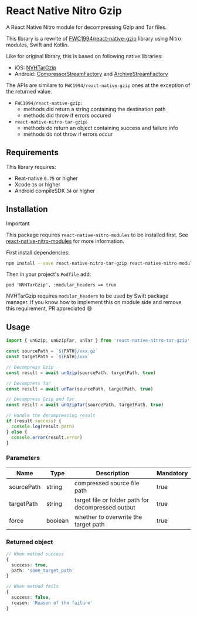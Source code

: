 # React Native Nitro Gzip

A React Native Nitro module for decompressing Gzip and Tar files.

This library is a rewrite of [FWC1994/react-native-gzip](https://github.com/FWC1994/react-native-gzip) library using Nitro modules, Swift and Kotlin.

Like for original library, this is based on following native libraries:
- iOS: [NVHTarGzip](https://github.com/nvh/NVHTarGzip)
- Android: [CompressorStreamFactory](https://commons.apache.org/proper/commons-compress/apidocs/org/apache/commons/compress/compressors/CompressorStreamFactory.html) and [ArchiveStreamFactory](https://commons.apache.org/proper/commons-compress/apidocs/org/apache/commons/compress/archivers/ArchiveStreamFactory.html)

The APIs are similare to `FWC1994/react-native-gzip` ones at the exception of the returned value.
- `FWC1994/react-native-gzip`:
  - methods did return a string containing the destination path
  - methods did throw if errors occured
- `react-native-nitro-tar-gzip`:
  - methods do return an object containing success and failure info
  - methods do not throw if errors occur

## Requirements

This library requires:
- Reat-native `0.75` or higher
- Xcode `16` or higher
- Android compileSDK `34` or higher

## Installation

> [!IMPORTANT]  
> This package requires `react-native-nitro-modules` to be installed first.
> See [react-native-nitro-modules](https://github.com/mrousavy/nitro) for more information.

First install dependencies:
```sh
npm install --save react-native-nitro-tar-gzip react-native-nitro-modules
```

Then in your project's `Podfile` add:
```
pod 'NVHTarGzip', :modular_headers => true
```
NVHTarGzip requires `modular_headers` to be used by Swift package manager. If you know how to implement this on module side and remove this requirement, PR appreciated :smile:

## Usage

```js
import { unGzip, unGzipTar, unTar } from 'react-native-nitro-tar-gzip';

const sourcePath = `${PATH}/xxx.gz`
const targetPath = `${PATH}/xxx`

// Decompress Gzip
const result = await unGzip(sourcePath, targetPath, true)

// Decompress Tar
const result = await unTar(sourcePath, targetPath, true)

// Decompress Gzip and Tar
const result = await unGzipTar(sourcePath, targetPath, true)

// Handle the decompressing result
if (result.success) {
  console.log(result.path)
} else {
  console.error(result.error)
}
```

### Parameters
| Name | Type | Description | Mandatory |
| ---- | ---- | ---- | ---- |
| sourcePath | string | compressed source file path | true |
| targetPath | string | target file or folder path for decompressed output | true |
| force | boolean | whether to overwrite the target path | true |

### Returned object
```ts
// When method success
{
  success: true,
  path: 'some_target_path'
}

// When method fails
{
  success: false,
  reason: 'Reason of the failure'
}
```
